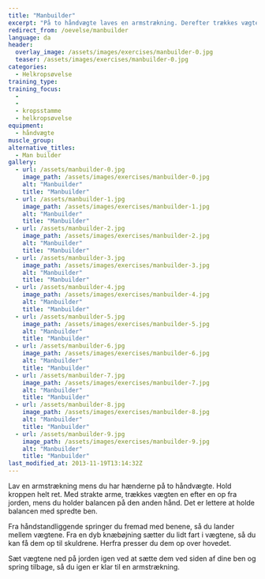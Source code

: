 ```yaml
---
title: "Manbuilder"
excerpt: "På to håndvægte laves en armstrækning. Derefter trækkes vægtene på skift op i som rows. Spring ind imellem vægtene. Rejs dig op. Få vægtene op til skuldrene. Pres dem op over hovedet. Start forfra."
redirect_from: /oevelse/manbuilder
language: da
header:
  overlay_image: /assets/images/exercises/manbuilder-0.jpg
  teaser: /assets/images/exercises/manbuilder-0.jpg
categories:
  - Helkropsøvelse
training_type: 
training_focus: 
  - 
  - 
  - kropsstamme
  - helkropsøvelse
equipment:
  - håndvægte
muscle_group:
alternative_titles:
  - Man builder
gallery:
  - url: /assets/manbuilder-0.jpg
    image_path: /assets/images/exercises/manbuilder-0.jpg
    alt: "Manbuilder"
    title: "Manbuilder"
  - url: /assets/manbuilder-1.jpg
    image_path: /assets/images/exercises/manbuilder-1.jpg
    alt: "Manbuilder"
    title: "Manbuilder"
  - url: /assets/manbuilder-2.jpg
    image_path: /assets/images/exercises/manbuilder-2.jpg
    alt: "Manbuilder"
    title: "Manbuilder"
  - url: /assets/manbuilder-3.jpg
    image_path: /assets/images/exercises/manbuilder-3.jpg
    alt: "Manbuilder"
    title: "Manbuilder"
  - url: /assets/manbuilder-4.jpg
    image_path: /assets/images/exercises/manbuilder-4.jpg
    alt: "Manbuilder"
    title: "Manbuilder"
  - url: /assets/manbuilder-5.jpg
    image_path: /assets/images/exercises/manbuilder-5.jpg
    alt: "Manbuilder"
    title: "Manbuilder"
  - url: /assets/manbuilder-6.jpg
    image_path: /assets/images/exercises/manbuilder-6.jpg
    alt: "Manbuilder"
    title: "Manbuilder"
  - url: /assets/manbuilder-7.jpg
    image_path: /assets/images/exercises/manbuilder-7.jpg
    alt: "Manbuilder"
    title: "Manbuilder"
  - url: /assets/manbuilder-8.jpg
    image_path: /assets/images/exercises/manbuilder-8.jpg
    alt: "Manbuilder"
    title: "Manbuilder"
  - url: /assets/manbuilder-9.jpg
    image_path: /assets/images/exercises/manbuilder-9.jpg
    alt: "Manbuilder"
    title: "Manbuilder"
last_modified_at: 2013-11-19T13:14:32Z
---
```


Lav en armstrækning mens du har hænderne på to håndvægte. Hold kroppen helt ret. Med strakte arme, trækkes vægten en efter en op fra jorden, mens du holder balancen på den anden hånd. Det er lettere at holde balancen med spredte ben.

Fra håndstandliggende springer du fremad med benene, så du lander mellem vægtene. Fra en dyb knæbøjning sætter du lidt fart i vægtene, så du kan få dem op til skuldrene. Herfra presser du dem op over hovedet.

Sæt vægtene ned på jorden igen ved at sætte dem ved siden af dine ben og spring tilbage, så du igen er klar til en armstrækning.
